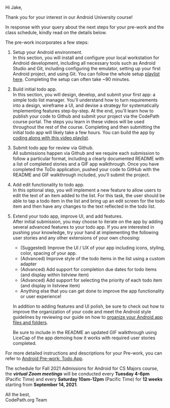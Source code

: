 Hi Jake,   

Thank you for your interest in our Android University course!

In response with your query about the next steps for your pre-work and the class schedule, kindly read on the details below. 

The pre-work incorporates a few steps:
1. Setup your Android environment.     
In this section, you will install and configure your local workstation for Android development, including all necessary tools such as Android Studio and Git, including configuring the emulator, setting up your first Android project, and using Git. You can follow the whole setup [playlist here](https://www.youtube.com/playlist?list=PLrT2tZ9JRrf67-hE3a874RfBqJgVAwo71). Completing the setup can often take ~90 minutes. 

2. Build initial todo app.    
In this section, you will design, develop, and submit your first app: a simple todo list manager. You'll understand how to turn requirements into a design, wireframe a UI, and devise a strategy for systematically implementing features step-by-step. At the end, you'll learn how to publish your code to Github and submit your project via the CodePath course portal. The steps you learn in these videos will be used throughout the rest of the course. Completing and then submitting the initial todo app will likely take a few hours. You can build the app by [coding along with this video playlist](https://www.youtube.com/watch?v=Lk9CFqaeCCM&list=PLrT2tZ9JRrf6cHOlMkbmTMFt0RzpJiRGX&index=1).
3. Submit todo app for review via Github.     
All submissions happen via Github and we require each submission to follow a particular format, including a clearly documented README with a list of completed stories and a GIF app walkthrough. Once you have completed the ToDo application, pushed your code to GitHub with the README and GIF walkthrough included, you'll submit the project.
4. Add edit functionality to todo app.    
In this optional step, you will implement a new feature to allow users to edit the text of an item added to the list. For this task, the user should be able to tap a todo item in the list and bring up an edit screen for the todo item and then have any changes to the text reflected in the todo list.
5. Extend your todo app, improve UI, and add features.     
After initial submission, you may choose to iterate on the app by adding several advanced features to your todo app. If you are interested in pushing your knowledge, try your hand at implementing the following user stories and any other extensions of your own choosing:
    * (Suggested) Improve the UI / UX of your app including icons, styling, color, spacing of your app.
    * (Advanced) Improve style of the todo items in the list using a custom adapter
    * (Advanced) Add support for completion due dates for todo items (and display within listview item)
    * (Advanced) Add support for selecting the priority of each todo item (and display in listview item)
    * Anything else that you can get done to improve the app functionality or user experience!

    In addition to adding features and UI polish, be sure to check out how to improve the organization of your code and meet the Android style guidelines by reviewing our guide on how to [organize your Android app files and folders](https://guides.codepath.org/android/Organizing-your-Source-Files).

    Be sure to include in the README an updated GIF walkthrough using LiceCap of the app demoing how it works with required user stories completed.

For more detailed instructions and descriptions for your Pre-work, you can refer to [Android Pre-work: Todo App](https://courses.codepath.org/snippets/android_university/prework). 

The schedule for Fall 2021 Admissions for Android for CS Majors course, the ***virtual Zoom meetings*** will be conducted every **Tuesday 4-6pm** (Pacific Time) and every **Saturday 10am-12pm** (Pacific Time) for **12 weeks** starting from **September 14, 2021**. 

All the best,        
CodePath.org Team
